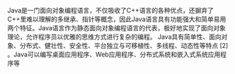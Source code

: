 Java是一门面向对象编程语言，不仅吸收了C++语言的各种优点，还摒弃了C++里难以理解的多继承、指针等概念，因此Java语言具有功能强大和简单易用两个特征。Java语言作为静态面向对象编程语言的代表，极好地实现了面向对象理论，允许程序员以优雅的思维方式进行复杂的编程。
Java具有简单性、面向对象、分布式、健壮性、安全性、平台独立与可移植性、多线程、动态性等特点 [2]  。Java可以编写桌面应用程序、Web应用程序、分布式系统和嵌入式系统应用程序等